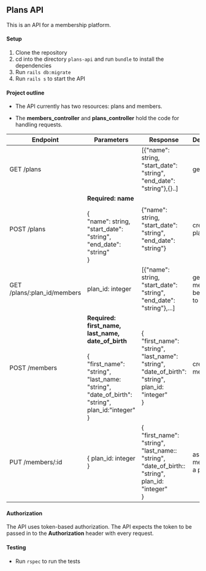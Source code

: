 ## Plans API

This is an API for a membership platform.

#### Setup
  1. Clone the repository
  2. cd into the directory `plans-api` and run `bundle` to install the dependencies
  3. Run `rails db:migrate`
  4. Run `rails s` to start the API

#### Project outline
- The API currently has two resources: plans and members.

- The **members_controller** and **plans_controller** hold the code for handling requests.


| Endpoint                    | Parameters                                                                                                                                   | Response                                                                                 | Description                     |
|-----------------------------|----------------------------------------------------------------------------------------------------------------------------------------------|------------------------------------------------------------------------------------------|---------------------------------|
| GET /plans                  | <none>                                                                                                                                       | [{"name": string, "start_date": "string", "end_date": "string"},{}..]                    | get all plans                   |
| POST /plans                 | **Required: name** <br/> <br/>{<br/>"name": string, "start_date": "string", "end_date": "string" <br/> }                                                            | {"name": string, "start_date": "string", "end_date": "string"}                           | create a plan                   |
| GET /plans/:plan_id/members | plan_id: integer                                                                                                                             | [{"name": string, "start_date": "string", "end_date": "string"},...]                     | get members belonging to a plan |
| POST /members               | **Required: first_name, last_name, date_of_birth**  <br/> <br/>{<br/> "first_name": "string",<br/> "last_name: "string", "date_of_birth": "string", plan_id:"integer"<br/> } | {<br/> "first_name": "string", "last_name": "string", "date_of_birth": "string", plan_id: "integer"<br/> } | create a member                 |
| PUT /members/:id            | { plan_id: integer }                                                                                                                         | {<br/> "first_name": "string", "last_name:: "string", "date_of_birth:: "string", plan_id: "integer"<br/> } | assign a member to a plan       |

#### Authorization
The API uses token-based authorization. The API expects the token to be passed in to the **Authorization** header with every request.

#### Testing
- Run `rspec` to run the tests
